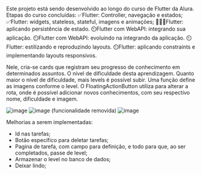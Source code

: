 Este projeto está sendo desenvolvido ao longo do curso de Flutter da Alura.
Etapas do curso concluídas:
✅Flutter: Controller, navegação e estados;
✅Flutter: widgets, stateless, stateful, imagens e animações;
👩🏽‍💻Flutter: aplicando persistência de estado.
⏲️Flutter com WebAPI: integrando sua aplicação.
⏲️Flutter com WebAPI: evoluindo na integrando da aplicação.
⏲️Flutter: estilizando e reproduzindo layouts.
⏲️Flutter: aplicando constraints e implementando layouts responsivos.


Nele, cria-se cards que registram seu progresso de conhecimento em determinados assuntos.
O nível de dificuldade desta aprendizagem.
Quanto maior o nível de dificuldade, mais levels é possível subir.
Uma função define as imagens conforme o level. 
O FloatingActionButton utiliza para alterar a rota, onde é possível adicionar novos conhecimentos, com seu respectivo nome, dificuldade e imagem.

![image](https://user-images.githubusercontent.com/78618323/223533266-b0767bad-84b9-45fc-9daa-748997675c22.png)
![image](https://user-images.githubusercontent.com/78618323/223765259-74a6e582-c503-48ed-99e8-eaf52e1bdea3.png)
(funcionalidade removida)
![image](https://user-images.githubusercontent.com/78618323/223533328-dbdd9a47-c4cf-40e7-8331-05d949f2d42a.png)

Melhorias a serem implementadas:
- Id nas tarefas;
- Botão específico para deletar tarefas;
- Pagina de tarefa, com campo para definição, e todo para que, ao ser completados, passe de level;
- Armazenar o level no banco de dados;
- Deixar lindo;
